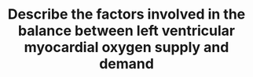 ---
title: "Describe the factors involved in the balance between left ventricular myocardial oxygen supply and demand"
entityType: SAQ
exam: PEX
college: ANZCA
year: 2012
sitting: A
question: 16
passRate: 54
EC_expectedDomains:
- "The question had two, inter-related, parts: supply and demand."
EC_extraCredit:
- "Better answers discussed the points of conflict, particularly that increased heart rate both increases demand and decreases supply; the role of high extraction; and that the clinical determinants of cardiac output: heart rate, preload, afterload, and contractility are a good way to discuss demand."
- "While, the Hagen–Poiseuille equation for flow is useful, better answers acknowledged that radius to the power of 4 is the dominant factor and then the factors that change radius."
- "Further, better answers described both the flow and oxygen content components of oxygen supply and clearly described the role of systole and diastole."
EC_errorsCommon:
- "Candidates are reminded that this examination is syllabus based questions, with the required information being obtained from the listed reference texts. Exam marking schemes are based on these reference texts. The reading list of reference texts is regularly reviewed, and assessed for their relevance to the basic sciences in anaesthesia. Non-recommended sources of information may be inaccurate."
---